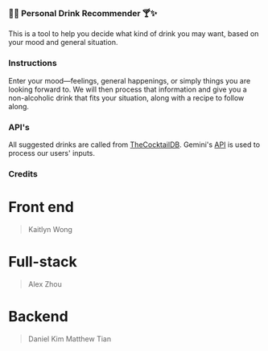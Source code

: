 ### 🌴🍹 Personal Drink Recommender 🍸✨

This is a tool to help you decide what kind of drink you may want, based on your mood and general situation. 

### Instructions

Enter your mood—feelings, general happenings, or simply things you are looking forward to. We will then process that information
and give you a non-alcoholic drink that fits your situation, along with a recipe to follow along.

### API's

All suggested drinks are called from [TheCocktailDB](https://www.thecocktaildb.com/). Gemini's [API]([url](https://ai.google.dev/gemini-api/docs)) is used to process our users' inputs.

### Credits

# Front end

>Kaitlyn Wong

# Full-stack

>Alex Zhou

# Backend

>Daniel Kim
>Matthew Tian
